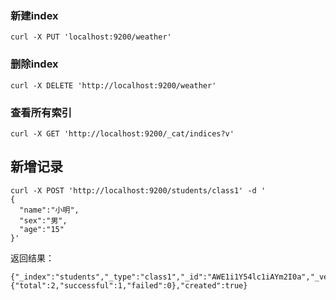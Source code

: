 ### 新建index
```
curl -X PUT 'localhost:9200/weather'
```

### 删除index
```
curl -X DELETE 'http://localhost:9200/weather'
```

### 查看所有索引
```
curl -X GET 'http://localhost:9200/_cat/indices?v'
```

## 新增记录
```
curl -X POST 'http://localhost:9200/students/class1' -d '
{
  "name":"小明",
  "sex":"男",
  "age":"15"
}'
```
返回结果：
```
{"_index":"students","_type":"class1","_id":"AWE1i1Y54lc1iAYm2I0a","_version":1,"_shards":{"total":2,"successful":1,"failed":0},"created":true}

